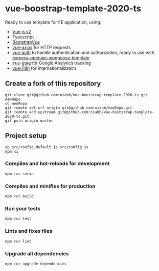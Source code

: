 # vue-boostrap-template-2020-ts
Ready to use template for FE application, using:
- [Vue.js v2](https://vuejs.org/)
- [Typescript](https://www.typescriptlang.org/)
- [BootstrapVue](https://bootstrap-vue.org/)
- [vue-axios](https://github.com/imcvampire/vue-axios#readme) for HTTP requests
- [vue-auth](websanova.com/docs/vue-auth) to handle authentication and authorization, ready to use with [express-openapi-mongoose-template](https://github.com/niabb/express-openapi-mongoose-template)
- [vue-gtag](https://matteo-gabriele.gitbook.io/vue-gtag/) for Google Analytics tracking
- [vue-i18n](https://kazupon.github.io/vue-i18n/) for internationalization

## Create a fork of this repository
```
git clone git@github.com:niabb/vue-bootstrap-template-2020-ts.git newRepo
cd newRepo
git remote set-url origin git@github.com:niabb/newRepo.git
git remote add upstream git@github.com:niabb/vue-bootstrap-template-2020-ts.git
git push origin master
```

## Project setup
```
cp src/config.default.js src/config.js
npm ci
```

### Compiles and hot-reloads for development
```
npm run serve
```

### Compiles and minifies for production
```
npm run build
```

### Run your tests
```
npm run test
```

### Lints and fixes files
```
npm run lint
```

### Upgrade all dependencies
```
npm run upgrade-dependencies
```
